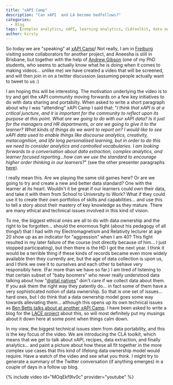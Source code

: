 ```yaml
---
title: "xAPI Camp"
description: "Can xAPI  and LA become bedfellows?"
categories:
  - Blog
tags: [complex analytics, xAPI, learning analytics, CLAtoolkit, data ownership, data portability, lifelong learning, CL Recipe]
author: kirsty
---
```


So today we are "speaking" at <a href="http://connectionsforum.com/xapi-camp-seattle/">xAPI Camp</a>! Not really, I am in <a href="https://en.wikipedia.org/wiki/Freiburg_im_Breisgau">Freiburg</a> visiting some collaborators for another project, and Aneesha is still in Brisbane, but together with the help of <a href="http://andrewresearch.net/">Andrew Gibson</a> (one of my PhD students, who seems to actually know what he is doing when it comes to making videos... unlike me) we have created a video that will be screened, and will then join in on a twitter discussion (assuming people actually want to tweet to us :)

I am hoping this will be interesting. The motivation underlying the video is to try and get the xAPI community moving forwards on a few key initiatives to do with data sharing and portabiity. When asked to write a short paragraph about why I was "attending" xAPI Camp I said that: "<i>I think that xAPI is at a critical juncture, and it is important for the community to reflect upon its purpose at this point. What are we going to do with our xAPI data? Is it just for the managers and HR departments, or are we going to give it to the learner? What kinds of things do we want to report on? I would like to see xAPI data used to enable things like discourse analytics, creativity, metacognition, and life long personalised learning, but in order to do this we need to consider analytics and controlled vocabularies. I am looking forwards to a conversation about data extraction, complex analytics, and learner focused reporting…how can we use the standard to encourage higher order thinking in our learners?</i>" (see the other presenter paragraphs <a href="http://risc-inc.com/blog/why-attend-xapi-camp-amazon-part-2/">here</a>).

I really mean this. Are we playing the same old games here? Or are we going to try and create a new and better data standard? One with the learner at its heart. Wouldn't it be great if our learners could own their data, and take it with them from School to University to Work? What if they could use it to create their own portfolios of skills and capabilities... and use this to tell a story about their mastery of key knowledge as they mature. There are many ethical and technical issues involved in this kind of vision.

To me, the biggest ethical ones are all to do with data ownership and the right to be forgotten... should the enormous fight (about his pedagogy of all things!) that I had with my Electromagnetism and Relativity lecturer at age 20 show up as an indicator for "aggression" when I am 40? This fight resulted in my later failure of the course (not directly because of him... I just stopped participating), but then there is the HD I got the next year. I think it would be a terrible thing if these kinds of records became even more widely available then they currently are, but the age of data collection is upon us, and I think we owe it to ourselves and each other to behave very responsibly here. (Far more than we have so far.) I am tired of listening to that certain subset of "baby boomers" who never really understood data talking about how "<a href="http://www.marcprensky.com/writing/Prensky%20-%20Digital%20Natives,%20Digital%20Immigrants%20-%20Part1.pdf">digital natives</a>" don't care if we collect data about them. If you ask them the right way they patently do... in fact some of them have a very sophisticated notion of data ownership. So that is one set of issues... hard ones, but I do think that a data ownership model goes some way towards alleviating them... although this opens up its own technical issues as <a href="http://connectionsforum.com/vimeo-video/ben-betts-on-personal-data/">Ben Betts talks about at another xAPI Camp</a>. I have been asked to write a blog for the <a href="http://www.laceproject.eu/">LACE project</a> about this, so will most definitely put my musings about it down here at some point when things calm down.

In my view, the biggest technical issues stem from data portability, and this is the key focus of the video. We are introducing the CLA toolkit, which means that we get to talk about xAPI, recipes, data extraction, and finally analytics... and paint a picture about how these all fit together in the more complex use cases that this kind of lifelong data ownership model would require. Have a watch of the video and see what you think. I might try to generate a summary of the Twitter conversation (if anything emerges) in a couple of days in a follow up blog.

{% include video id="MOqEkf9lv0c" provider="youtube" %}
